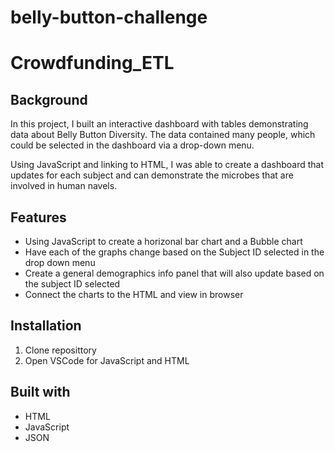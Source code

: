 # belly-button-challenge

# Crowdfunding_ETL

## Background
In this project, I built an interactive dashboard with tables demonstrating data about Belly Button Diversity. The data contained many people, which could be selected in the dashboard via a drop-down menu.

Using JavaScript and linking to HTML, I was able to create a dashboard that updates for each subject and can demonstrate the microbes that are involved in human navels. 

## Features 
* Using JavaScript to create a horizonal bar chart and a Bubble chart
* Have each of the graphs change based on the Subject ID selected in the drop down menu
* Create a general demographics info panel that will also update based on the subject ID selected
* Connect the charts to the HTML and view in browser

## Installation
1. Clone reposittory
2. Open VSCode for JavaScript and HTML

## Built with
* HTML
* JavaScript
* JSON
